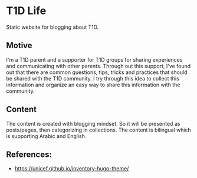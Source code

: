 # T1D Life
Static website for blogging about T1D.

## Motive
I'm a T1D parent and a supporter for T1D groups for sharing experiences and communicating with other parents. Through out this support, I've found out that there are common questions, tips, tricks and practices that should be shared with the T1D community. I try through this idea to collect this information and organize an easy way to share this information with the community.

## Content
The content is created with blogging mindset. So it will be presented as posts/pages, then categorizing in collections.
The content is bilingual which is supporting Arabic and English.

## References:
- https://unicef.github.io/inventory-hugo-theme/